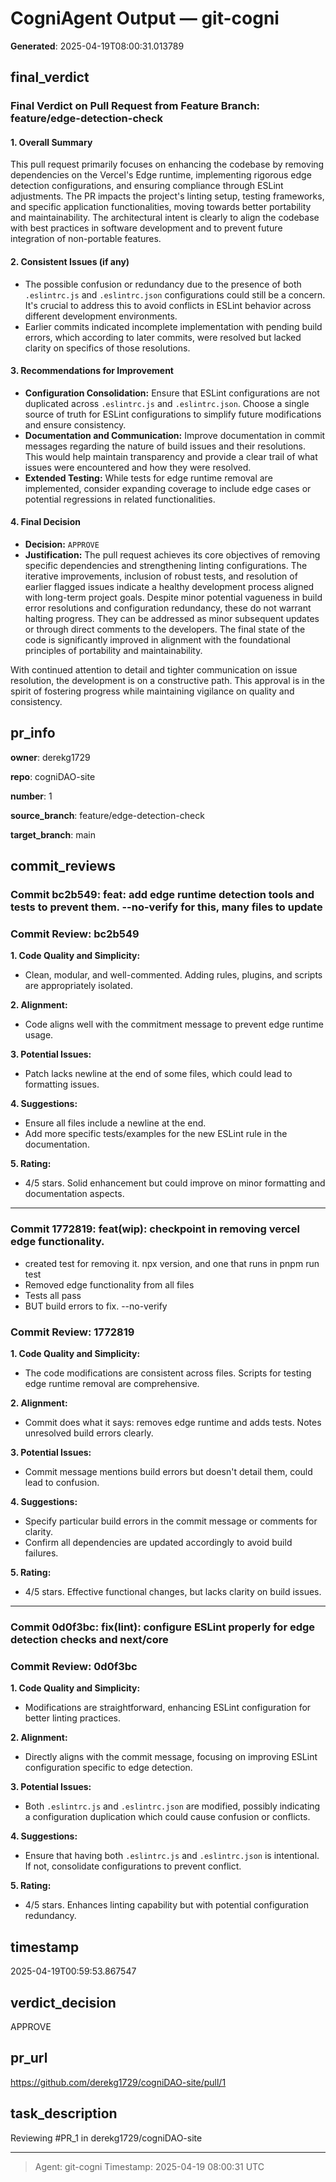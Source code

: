 # CogniAgent Output — git-cogni

**Generated**: 2025-04-19T08:00:31.013789

## final_verdict
### Final Verdict on Pull Request from Feature Branch: feature/edge-detection-check

#### 1. **Overall Summary**
This pull request primarily focuses on enhancing the codebase by removing dependencies on the Vercel's Edge runtime, implementing rigorous edge detection configurations, and ensuring compliance through ESLint adjustments. The PR impacts the project's linting setup, testing frameworks, and specific application functionalities, moving towards better portability and maintainability. The architectural intent is clearly to align the codebase with best practices in software development and to prevent future integration of non-portable features.

#### 2. **Consistent Issues (if any)**
- The possible confusion or redundancy due to the presence of both `.eslintrc.js` and `.eslintrc.json` configurations could still be a concern. It's crucial to address this to avoid conflicts in ESLint behavior across different development environments.
- Earlier commits indicated incomplete implementation with pending build errors, which according to later commits, were resolved but lacked clarity on specifics of those resolutions.

#### 3. **Recommendations for Improvement**
- **Configuration Consolidation:** Ensure that ESLint configurations are not duplicated across `.eslintrc.js` and `.eslintrc.json`. Choose a single source of truth for ESLint configurations to simplify future modifications and ensure consistency.
- **Documentation and Communication:** Improve documentation in commit messages regarding the nature of build issues and their resolutions. This would help maintain transparency and provide a clear trail of what issues were encountered and how they were resolved.
- **Extended Testing:** While tests for edge runtime removal are implemented, consider expanding coverage to include edge cases or potential regressions in related functionalities.

#### 4. **Final Decision**
- **Decision:** `APPROVE`
- **Justification:** The pull request achieves its core objectives of removing specific dependencies and strengthening linting configurations. The iterative improvements, inclusion of robust tests, and resolution of earlier flagged issues indicate a healthy development process aligned with long-term project goals. Despite minor potential vagueness in build error resolutions and configuration redundancy, these do not warrant halting progress. They can be addressed as minor subsequent updates or through direct comments to the developers. The final state of the code is significantly improved in alignment with the foundational principles of portability and maintainability.
  
With continued attention to detail and tighter communication on issue resolution, the development is on a constructive path. This approval is in the spirit of fostering progress while maintaining vigilance on quality and consistency.

## pr_info
**owner**:
derekg1729

**repo**:
cogniDAO-site

**number**:
1

**source_branch**:
feature/edge-detection-check

**target_branch**:
main

## commit_reviews
### Commit bc2b549: feat: add edge runtime detection tools and tests to prevent them. --no-verify for this, many files to update
### Commit Review: bc2b549

**1. Code Quality and Simplicity:**
   - Clean, modular, and well-commented. Adding rules, plugins, and scripts are appropriately isolated.

**2. Alignment:**
   - Code aligns well with the commitment message to prevent edge runtime usage.

**3. Potential Issues:**
   - Patch lacks newline at the end of some files, which could lead to formatting issues.

**4. Suggestions:**
   - Ensure all files include a newline at the end.
   - Add more specific tests/examples for the new ESLint rule in the documentation.

**5. Rating:**
   - 4/5 stars. Solid enhancement but could improve on minor formatting and documentation aspects.


---

### Commit 1772819: feat(wip): checkpoint in removing vercel edge functionality.
- created test for removing it. npx version, and one that runs in pnpm run test
- Removed edge functionality from all files
- Tests all pass
- BUT build errors to fix. --no-verify
### Commit Review: 1772819

**1. Code Quality and Simplicity:**
   - The code modifications are consistent across files. Scripts for testing edge runtime removal are comprehensive.

**2. Alignment:**
   - Commit does what it says: removes edge runtime and adds tests. Notes unresolved build errors clearly.

**3. Potential Issues:**
   - Commit message mentions build errors but doesn't detail them, could lead to confusion.

**4. Suggestions:**
   - Specify particular build errors in the commit message or comments for clarity.
   - Confirm all dependencies are updated accordingly to avoid build failures.

**5. Rating:**
   - 4/5 stars. Effective functional changes, but lacks clarity on build issues.


---

### Commit 0d0f3bc: fix(lint): configure ESLint properly for edge detection checks and next/core
### Commit Review: 0d0f3bc

**1. Code Quality and Simplicity:**
   - Modifications are straightforward, enhancing ESLint configuration for better linting practices.

**2. Alignment:**
   - Directly aligns with the commit message, focusing on improving ESLint configuration specific to edge detection.

**3. Potential Issues:**
   - Both `.eslintrc.js` and `.eslintrc.json` are modified, possibly indicating a configuration duplication which could cause confusion or conflicts.

**4. Suggestions:**
   - Ensure that having both `.eslintrc.js` and `.eslintrc.json` is intentional. If not, consolidate configurations to prevent conflict.

**5. Rating:**
   - 4/5 stars. Enhances linting capability but with potential configuration redundancy.

## timestamp
2025-04-19T00:59:53.867547

## verdict_decision
APPROVE

## pr_url
https://github.com/derekg1729/cogniDAO-site/pull/1

## task_description
Reviewing #PR_1 in derekg1729/cogniDAO-site

---
> Agent: git-cogni
> Timestamp: 2025-04-19 08:00:31 UTC